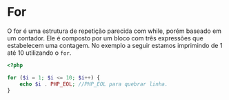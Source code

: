 # For

O for é uma estrutura de repetição parecida com while, porém baseado em um contador. Ele é composto por um bloco com três expressões que estabelecem uma contagem.
No exemplo a seguir estamos imprimindo de 1 até 10 utilizando o `for`.

```php
<?php

for ($i = 1; $i <= 10; $i++) {
    echo $i . PHP_EOL; //PHP_EOL para quebrar linha.
}
